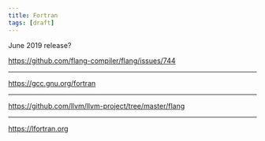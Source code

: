 ```yaml
---
title: Fortran
tags: [draft]
---
```


June 2019 release?

<https://github.com/flang-compiler/flang/issues/744>

---

<https://gcc.gnu.org/fortran>

---

<https://github.com/llvm/llvm-project/tree/master/flang>

---

<https://lfortran.org>
